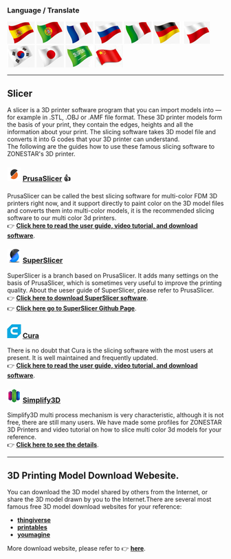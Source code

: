 ### Language / Translate
[![](./lanpic/ES.png)](https://github-com.translate.goog/ZONESTAR3D/Slicing-Guide?_x_tr_sl=en&_x_tr_tl=es)
[![](./lanpic/PT.png)](https://github-com.translate.goog/ZONESTAR3D/Slicing-Guide?_x_tr_sl=en&_x_tr_tl=pt)
[![](./lanpic/FR.png)](https://github-com.translate.goog/ZONESTAR3D/Slicing-Guide?_x_tr_sl=en&_x_tr_tl=fr)
[![](./lanpic/RU.png)](https://github-com.translate.goog/ZONESTAR3D/Slicing-Guide?_x_tr_sl=en&_x_tr_tl=ru)
[![](./lanpic/IT.png)](https://github-com.translate.goog/ZONESTAR3D/Slicing-Guide?_x_tr_sl=en&_x_tr_tl=it)
[![](./lanpic/DE.png)](https://github-com.translate.goog/ZONESTAR3D/Slicing-Guide?_x_tr_sl=en&_x_tr_tl=de)
[![](./lanpic/PL.png)](https://github-com.translate.goog/ZONESTAR3D/Slicing-Guide?_x_tr_sl=en&_x_tr_tl=pl)
[![](./lanpic/KR.png)](https://github-com.translate.goog/ZONESTAR3D/Slicing-Guide?_x_tr_sl=en&_x_tr_tl=ko)
[![](./lanpic/JP.png)](https://github-com.translate.goog/ZONESTAR3D/Slicing-Guide?_x_tr_sl=en&_x_tr_tl=ja)
[![](./lanpic/SA.png)](https://github-com.translate.goog/ZONESTAR3D/Slicing-Guide?_x_tr_sl=en&_x_tr_tl=ar)
[![](./lanpic/CN.png)](https://github-com.translate.goog/ZONESTAR3D/Slicing-Guide?_x_tr_sl=en&_x_tr_tl=zh-CN)

--------
## Slicer
A slicer is a 3D printer software program that you can import models into — for example in .STL, .OBJ or .AMF file format. These 3D printer models form the basis of your print, they contain the edges, heights and all the information about your print. The slicing software takes 3D model file and converts it into G codes that your 3D printer can understand.      
The following are the guides how to use these famous slicing software to ZONESTAR's 3D printer.
### ![](PrusaSlicer.png) [PrusaSlicer](/PrusaSlicer/) :+1:  
PrusaSlicer can be called the best slicing software for multi-color FDM 3D printers right now, and it support directly to paint color on the 3D model files and converts them into multi-color models, it is the recommended slicing software to our multi color 3d printers.   
:point_right: [**Click here to read the user guide, video tutorial, and download software**](./PrusaSlicer/).
### ![](superslicer.png) [SuperSlicer](https://github.com/supermerill/SuperSlicer/releases) 
SuperSlicer is a branch based on PrusaSlicer. It adds many settings on the basis of PrusaSlicer, which is sometimes very useful to improve the printing quality. About the ueser guide of SuperSlicer, please refer to PrusaSlicer.    
:point_right: [**Click here to download SuperSlicer software**](https://github.com/supermerill/SuperSlicer/releases).    
:point_right: [**Click here go to SuperSlicer Github Page**](https://github.com/supermerill/SuperSlicer).    
### ![](cura.png) [Cura](/cura/) 
There is no doubt that Cura is the slicing software with the most users at present. It is well maintained and frequently updated.          
:point_right: [**Click here to read the user guide, video tutorial, and download software**](./cura/).
### ![](Simplify3D.png) [Simplify3D](/Simplify3D/)
Simplify3D multi process mechanism is very characteristic, although it is not free, there are still many users. 
We have made some profiles for ZONESTAR 3D Printers and video tutorial on how to slice multi color 3d models for your reference.      
:point_right: [**Click here to see the details**](./Simplify3D/).

--------
## 3D Printing Model Download Webesite.
You can download the 3D model shared by others from the Internet, or share the 3D model drawn by you to the Internet.There are several most famous free 3D model download websites for your reference:
- [**thingiverse**](https://www.thingiverse.com/)  
- [**printables**](https://www.printables.com/)  
- [**youmagine**](https://www.youmagine.com/)    

More download website, please refer to :point_right: [**here**](https://all3dp.com/1/free-stl-files-3d-printer-models-3d-print-files-stl-download/#thingiverse).



